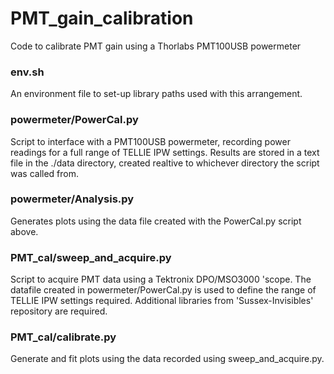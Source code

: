 # PMT_gain_calibration
Code to calibrate PMT gain using a Thorlabs PMT100USB powermeter

### env.sh
An environment file to set-up library paths used with this arrangement.

### powermeter/PowerCal.py
Script to interface with a PMT100USB powermeter, recording power readings for a full range of TELLIE IPW settings.
Results are stored in a text file in the ./data directory, created realtive to whichever directory the script was called 
from.

### powermeter/Analysis.py
Generates plots using the data file created with the PowerCal.py script above. 

### PMT_cal/sweep_and_acquire.py
Script to acquire PMT data using a Tektronix DPO/MSO3000 'scope. The datafile created in powermeter/PowerCal.py is used
to define the range of TELLIE IPW settings required. Additional libraries from 'Sussex-Invisibles' repository are required.

### PMT_cal/calibrate.py
Generate and fit plots using the data recorded using sweep_and_acquire.py.
